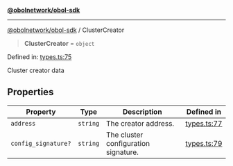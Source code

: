 [**@obolnetwork/obol-sdk**](../index.md)

***

[@obolnetwork/obol-sdk](../index.md) / ClusterCreator

> **ClusterCreator** = `object`

Defined in: [types.ts:75](https://github.com/ObolNetwork/obol-sdk/blob/920730d3a8bf5554dc69a4ed8703da68e999e989/src/types.ts#L75)

Cluster creator data

## Properties

| Property | Type | Description | Defined in |
| ------ | ------ | ------ | ------ |
| <a id="address"></a> `address` | `string` | The creator address. | [types.ts:77](https://github.com/ObolNetwork/obol-sdk/blob/920730d3a8bf5554dc69a4ed8703da68e999e989/src/types.ts#L77) |
| <a id="config_signature"></a> `config_signature?` | `string` | The cluster configuration signature. | [types.ts:79](https://github.com/ObolNetwork/obol-sdk/blob/920730d3a8bf5554dc69a4ed8703da68e999e989/src/types.ts#L79) |
